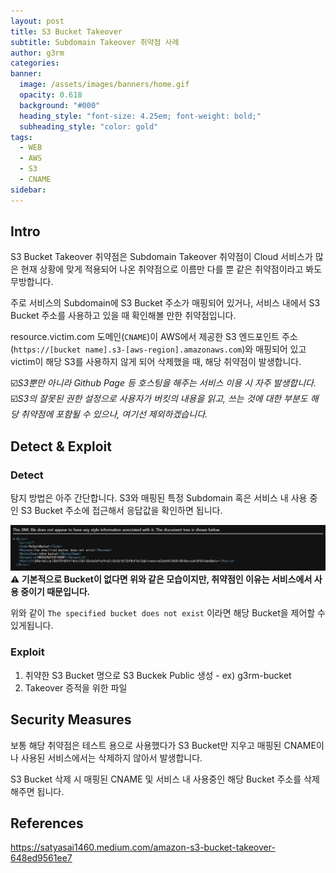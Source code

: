 ```yaml
---
layout: post
title: S3 Bucket Takeover
subtitle: Subdomain Takeover 취약점 사례
author: g3rm
categories: 
banner:
  image: /assets/images/banners/home.gif
  opacity: 0.618
  background: "#000"
  heading_style: "font-size: 4.25em; font-weight: bold;"
  subheading_style: "color: gold"
tags:
  - WEB
  - AWS
  - S3
  - CNAME
sidebar:
---
```



## Intro
S3 Bucket Takeover 취약점은 Subdomain Takeover 취약점이 Cloud 서비스가 많은 현재 상황에 맞게 적용되어 나온 취약점으로 이름만 다를 뿐 같은 취약점이라고 봐도 무방합니다.   

주로 서비스의 Subdomain에 S3 Bucket 주소가 매핑되어 있거나, 서비스 내에서 S3 Bucket 주소를 사용하고 있을 때 확인해볼 만한 취약점입니다.    

resource.victim.com 도메인(`CNAME`)이 AWS에서 제공한 S3 엔드포인트 주소(`https://[bucket name].s3-[aws-region].amazonaws.com`)와 매핑되어 있고 victim이 해당 S3를 사용하지 않게 되어 삭제했을 때, 해당 취약점이 발생합니다.

☑️*S3뿐만 아니라 Github Page 등 호스팅을 해주는 서비스 이용 시 자주 발생합니다.*   
☑️*S3의 잘못된 권한 설정으로 사용자가 버킷의 내용을 읽고, 쓰는 것에 대한 부분도 해당 취약점에 포함될 수 있으나, 여기선 제외하겠습니다.*
## Detect & Exploit 
### Detect
탐지 방법은 아주 간단합니다. S3와 매핑된 특정 Subdomain 혹은 서비스 내 사용 중인 S3 Bucket 주소에 접근해서 응답값을 확인하면 됩니다.

![](assets/images/posts/2024-12-03-S3-Bucket-Takeover/22008c437f300c90f30c783bebcccb46_MD5.jpeg)
**⚠️ 기본적으로 Bucket이 없다면 위와 같은 모습이지만, 취약점인 이유는 서비스에서 사용 중이기 때문입니다.**   

위와 같이 `The specified bucket does not exist` 이라면 해당 Bucket을 제어할 수 있게됩니다.

### Exploit
1. 취약한 S3 Bucket 명으로 S3 Buckek Public 생성 - ex) g3rm-bucket
2. Takeover 증적을 위한 파일

## Security Measures
보통 해당 취약점은 테스트 용으로 사용했다가 S3 Bucket만 지우고 매핑된 CNAME이나 사용된 서비스에서는 삭제하지 않아서 발생합니다.   

S3 Bucket 삭제 시 매핑된 CNAME 및 서비스 내 사용중인 해당 Bucket 주소를 삭제해주면 됩니다.
## References
https://satyasai1460.medium.com/amazon-s3-bucket-takeover-648ed9561ee7